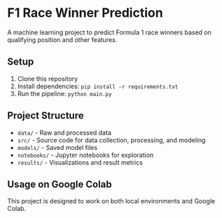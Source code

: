 # F1 Race Winner Prediction

A machine learning project to predict Formula 1 race winners based on qualifying position and other features.

## Setup

1. Clone this repository
2. Install dependencies: `pip install -r requirements.txt`
3. Run the pipeline: `python main.py`

## Project Structure

- `data/` - Raw and processed data
- `src/` - Source code for data collection, processing, and modeling
- `models/` - Saved model files
- `notebooks/` - Jupyter notebooks for exploration
- `results/` - Visualizations and result metrics

## Usage on Google Colab

This project is designed to work on both local environments and Google Colab.